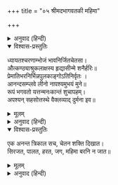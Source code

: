 +++
title = "०५ श्रीमदभागवतकी महिमा"

+++


<details><summary>अनुवाद (हिन्दी)</summary>

श्रीमद‍्भागवतकी महिमा मैं क्या लिखूँ? उसके आदिके तीन श्लोकोंमें जो महिमा कह दी गयी है, उसके बराबर कौन कह सकता है? उन तीनों श्लोकोंको कितनी ही बार पढ़ चुकनेपर भी जब उनका स्मरण होता है, मनमें अद‍्भुत भाव उदित होते हैं। कोई अनुवाद उन श्लोकोंकी गम्भीरता और मधुरताको पा नहीं सकता। उन तीनों श्लोकोंसे मनको निर्मल करके फिर इस प्रकार भगवान‍्का ध्यान कीजिये—
</details>

<details open><summary>विश्वास-प्रस्तुतिः</summary>

ध्यायतश्चरणाम्भोजं भावनिर्जितचेतसा।  
औत्कण्ठ्याश्रुकलाक्षस्य हृद्यासीन्मे शनैर्हरिः॥  
प्रेमातिभरनिर्भिन्नपुलकाङ्गोऽतिनिर्वृतः ।  
आनन्दसम्प्लवे लीनो नापश्यमुभयं मुने॥  
रूपं भगवतो यत्तन्मनःकान्तं शुचापहम्।  
अपश्यन् सहसोत्तस्थे वैक्लव्याद् दुर्मना इव॥
</details>

<details><summary>मूलम्</summary>

ध्यायतश्चरणाम्भोजं भावनिर्जितचेतसा।  
औत्कण्ठ्याश्रुकलाक्षस्य हृद्यासीन्मे शनैर्हरिः॥  
प्रेमातिभरनिर्भिन्नपुलकाङ्गोऽतिनिर्वृतः ।  
आनन्दसम्प्लवे लीनो नापश्यमुभयं मुने॥  
रूपं भगवतो यत्तन्मनःकान्तं शुचापहम्।  
अपश्यन् सहसोत्तस्थे वैक्लव्याद् दुर्मना इव॥
</details>

<details><summary>अनुवाद (हिन्दी)</summary>

मुझको श्रीमद‍्भागवतमें अत्यन्त प्रेम है। मेरा विश्वास और अनुभव है कि इसके पढ़ने और सुननेसे मनुष्यको ईश्वरका सच्चा ज्ञान प्राप्त होता है और उनके चरणकमलोंमें अचल भक्ति होती है। इसके पढ़नेसे मनुष्यको दृढ़ निश्चय हो जाता है कि इस संसारको रचने और पालन करनेवाली कोई सर्वव्यापक शक्ति है—
</details>

<details open><summary>विश्वास-प्रस्तुतिः</summary>

एक अनन्त त्रिकाल सच, चेतन शक्ति दिखात।  
सिरजत, पालत, हरत, जग, महिमा बरनि न जात॥
</details>

<details><summary>मूलम्</summary>

एक अनन्त त्रिकाल सच, चेतन शक्ति दिखात।  
सिरजत, पालत, हरत, जग, महिमा बरनि न जात॥
</details>

<details><summary>अनुवाद (हिन्दी)</summary>

इसी एक शक्तिको लोग ईश्वर, ब्रह्म, परमात्मा इत्यादि अनेक नामोंसे पुकारते हैं। भागवतके पहले ही श्लोकमें वेदव्यासजीने ईश्वरके स्वरूपका वर्णन किया है कि जिससे इस संसारकी सृष्टि, पालन और संहार होते हैं, जो त्रिकालमें सत्य है—अर्थात् जो सदा रहा भी, है भी और रहेगा भी—और जो अपने प्रकाशसे अन्धकारको सदा दूर रखता है, उस परम सत्यका हम ध्यान करते हैं। उसी स्थानमें श्रीमद‍्भागवतका स्वरूप भी इस प्रकारसे संक्षेपमें वर्णित है कि इस भागवतमें—जो दूसरोंकी बढ़ती देखकर डाह नहीं करते, ऐसे साधुजनोंका सब प्रकारके स्वार्थसे रहित परम धर्म और वह जाननेके योग्य ज्ञान वर्णित है जो वास्तवमें सब कल्याणका देनेवाला और आधिभौतिक, आधिदैविक और आध्यात्मिक—इन तीनों प्रकारके तापोंको मिटानेवाला है। और ग्रन्थोंसे क्या, जिन सुकृतियोंने पुण्यके कर्म कर रखे हैं और जो श्रद्धासे भागवतको पढ़ते या सुनते हैं, वे इसका सेवन करनेके समयसे ही अपनी भक्तिसे ईश्वरको अपने हृदयमें अविचलरूपसे स्थापित कर लेते हैं। ईश्वरका ज्ञान और उनमें भक्तिका परम साधन—ये दो पदार्थ जब किसी प्राणीको प्राप्त हो गये तो कौन-सा पदार्थ रह गया, जिसके लिये मनुष्य कामना करे और ये दोनों पदार्थ श्रीमद‍्भागवतसे पूरी मात्रामें प्राप्त होते हैं। इसीलिये यह पवित्र ग्रन्थ मनुष्यमात्रका उपकारी है। जबतक मनुष्य भागवतको पढ़े नहीं और उसकी इसमें श्रद्धा न हो, तबतक वह समझ नहीं सकता कि ज्ञान-भक्ति-वैराग्यका यह कितना विशाल समुद्र है। भागवतके पढ़नेसे उसको यह विमल ज्ञान हो जाता है कि एक ही परमात्मा प्राणी-प्राणीमें बैठा हुआ है और जब उसको यह ज्ञान हो जाता है, तब वह अधर्म करनेका मन नहीं करता; क्योंकि दूसरोंको चोट पहुँचाना अपनेको चोट पहुँचानेके समान हो जाता है। इसका ज्ञान होनेसे मनुष्य सत्य धर्ममें स्थिर हो जाता है, स्वभावहीसे दया-धर्मका पालन करने लगता है और किसी अहिंसक प्राणीके ऊपर वार करनेकी इच्छा नहीं करता। मनुष्योंमें परस्पर प्रेम और प्राणिमात्रके प्रति दयाका भाव स्थापित करनेके लिये इससे बढ़कर कोई साधन नहीं। वर्तमान समयमें, जब संसारके बहुत अधिक भागोंमें भयंकर युद्ध छिड़ा हुआ है, मनुष्यमात्रको इस पवित्र धर्मका उपदेश अत्यन्त कल्याणकारी होगा। जो भगवद‍्भक्त हैं और श्रीमद‍्भागवतके महत्त्वको जानते हैं, उनका यह कर्तव्य है कि मनुष्यके लोक और परलोक दोनोंके बनानेवाले इस पवित्र ग्रन्थका सब देशोंकी भाषाओंमें अनुवाद कर इसका प्रचार करें।  
—मदन मोहन मालवीय
</details>
